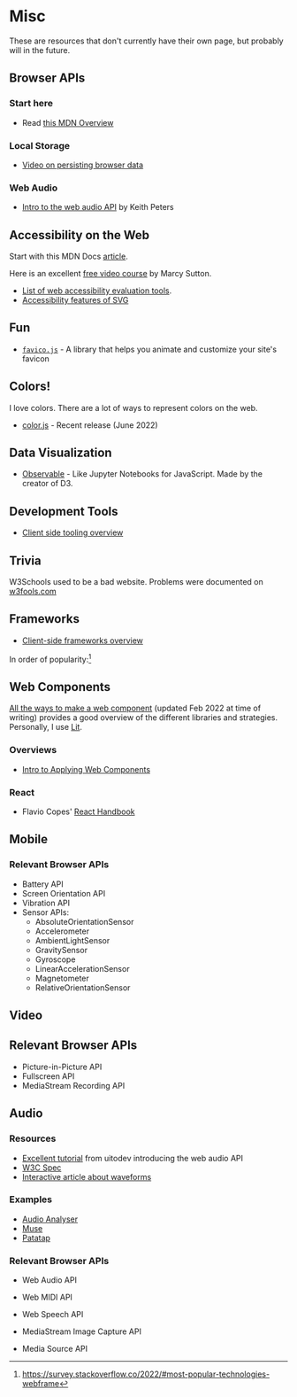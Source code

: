 # Misc

These are resources that don't currently have their own page, but probably will
in the future.

## Browser APIs

### Start here

- Read
  [this MDN Overview](https://developer.mozilla.org/en-US/docs/Learn/JavaScript/Client-side_web_APIs)

### Local Storage

- [Video on persisting browser data](https://egghead.io/lessons/javascript-web-apis-persisting-browser-data-with-window-localstorage)

### Web Audio

- [Intro to the web audio API](https://egghead.io/lessons/javascript-intro-to-the-web-audio-api)
  by Keith Peters

## Accessibility on the Web

Start with this MDN Docs
[article](https://developer.mozilla.org/en-US/docs/Learn/Accessibility).

Here is an excellent
[free video course](https://egghead.io/courses/start-building-accessible-web-applications-today)
by Marcy Sutton.

- [List of web accessibility evaluation tools](https://www.w3.org/WAI/ER/tools/).
- [Accessibility features of SVG](https://www.w3.org/TR/SVG-access/)

## Fun

- [`favico.js`](http://lab.ejci.net/favico.js/) - A library that helps you
  animate and customize your site's favicon

## Colors!

I love colors. There are a lot of ways to represent colors on the web.

- [color.js](https://colorjs.io/) - Recent release (June 2022)

<!-- [^wikipedia]: https://en.wikipedia.org/wiki/Web_colors -->

## Data Visualization

- [Observable](https://observablehq.com/) - Like Jupyter Notebooks for
  JavaScript. Made by the creator of D3.

## Development Tools

- [Client side tooling overview](https://developer.mozilla.org/en-US/docs/Learn/Tools_and_testing/Understanding_client-side_tools/Overview)

## Trivia

W3Schools used to be a bad website. Problems were documented on
[w3fools.com](https://www.w3fools.com/)

## Frameworks

- [Client-side frameworks overview](https://developer.mozilla.org/en-US/docs/Learn/Tools_and_testing/Client-side_JavaScript_frameworks/Introduction)

In order of popularity:[^devsurvey22]

[^devsurvey22]:
    https://survey.stackoverflow.co/2022/#most-popular-technologies-webframe

## Web Components

[All the ways to make a web component](https://webcomponents.dev/blog/all-the-ways-to-make-a-web-component/)
(updated Feb 2022 at time of writing) provides a good overview of the different
libraries and strategies. Personally, I use [Lit](https://lit.dev).

### Overviews

- [Intro to Applying Web Components](https://egghead.io/courses/web-components-f902)

### React

- Flavio Copes' [React Handbook](https://thevalleyofcode.com/react/)

## Mobile

### Relevant Browser APIs

- Battery API
- Screen Orientation API
- Vibration API
- Sensor APIs:
  - AbsoluteOrientationSensor
  - Accelerometer
  - AmbientLightSensor
  - GravitySensor
  - Gyroscope
  - LinearAccelerationSensor
  - Magnetometer
  - RelativeOrientationSensor

## Video

## Relevant Browser APIs

- Picture-in-Picture API
- Fullscreen API
- MediaStream Recording API

## Audio

### Resources

- [Excellent tutorial](https://www.youtube.com/watch?v=laCjGMhASp8) from uitodev
  introducing the web audio API
- [W3C Spec](https://www.w3.org/TR/webaudio/)
- [Interactive article about waveforms](https://pudding.cool/2018/02/waveforms/)

### Examples

- [Audio Analyser](https://mdn.github.io/webaudio-examples/audio-analyser/)
- [Muse](https://muse.hackclub.com/)
- [Patatap](https://www.patatap.com/)

### Relevant Browser APIs

- Web Audio API
- Web MIDI API
- Web Speech API

- MediaStream Image Capture API
- Media Source API
